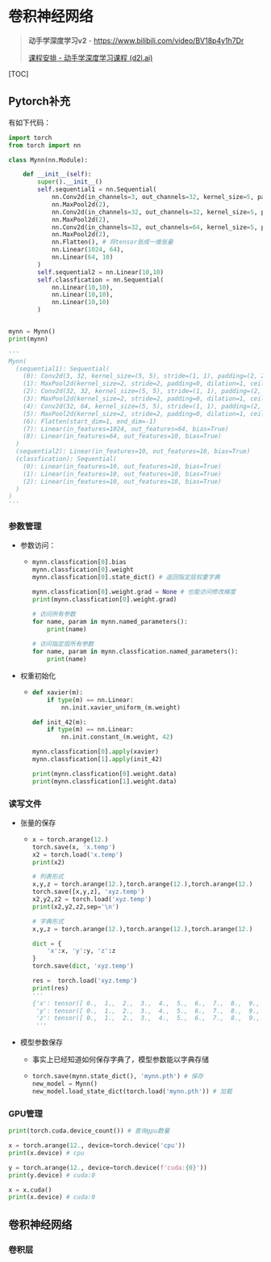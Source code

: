 # 卷积神经网络

>   **动手学深度学习v2** - https://www.bilibili.com/video/BV18p4y1h7Dr
>
>   [课程安排 - 动手学深度学习课程 (d2l.ai)](https://courses.d2l.ai/zh-v2/)

[TOC]

## Pytorch补充

有如下代码：

```python
import torch
from torch import nn

class Mynn(nn.Module):

    def __init__(self):
        super().__init__()
        self.sequential1 = nn.Sequential(
            nn.Conv2d(in_channels=3, out_channels=32, kernel_size=5, padding=2),
            nn.MaxPool2d(2),
            nn.Conv2d(in_channels=32, out_channels=32, kernel_size=5, padding=2),
            nn.MaxPool2d(2),
            nn.Conv2d(in_channels=32, out_channels=64, kernel_size=5, padding=2),
            nn.MaxPool2d(2),
            nn.Flatten(), # 将tensor张成一维张量
            nn.Linear(1024, 64),
            nn.Linear(64, 10)
        )
        self.sequential2 = nn.Linear(10,10)
        self.classfication = nn.Sequential(
            nn.Linear(10,10),
            nn.Linear(10,10),
            nn.Linear(10,10)
        )


mynn = Mynn()
print(mynn)

'''
Mynn(
  (sequential1): Sequential(
    (0): Conv2d(3, 32, kernel_size=(5, 5), stride=(1, 1), padding=(2, 2))
    (1): MaxPool2d(kernel_size=2, stride=2, padding=0, dilation=1, ceil_mode=False)
    (2): Conv2d(32, 32, kernel_size=(5, 5), stride=(1, 1), padding=(2, 2))
    (3): MaxPool2d(kernel_size=2, stride=2, padding=0, dilation=1, ceil_mode=False)
    (4): Conv2d(32, 64, kernel_size=(5, 5), stride=(1, 1), padding=(2, 2))
    (5): MaxPool2d(kernel_size=2, stride=2, padding=0, dilation=1, ceil_mode=False)
    (6): Flatten(start_dim=1, end_dim=-1)
    (7): Linear(in_features=1024, out_features=64, bias=True)
    (8): Linear(in_features=64, out_features=10, bias=True)
  )
  (sequential2): Linear(in_features=10, out_features=10, bias=True)
  (classfication): Sequential(
    (0): Linear(in_features=10, out_features=10, bias=True)
    (1): Linear(in_features=10, out_features=10, bias=True)
    (2): Linear(in_features=10, out_features=10, bias=True)
  )
)
'''
```



### 参数管理

-   参数访问：

    -   ```python
        mynn.classfication[0].bias
        mynn.classfication[0].weight
        mynn.classfication[0].state_dict() # 返回指定层权重字典
        
        mynn.classfication[0].weight.grad = None # 也能访问修改梯度
        print(mynn.classfication[0].weight.grad)
        
        # 访问所有参数
        for name, param in mynn.named_parameters(): 
            print(name)
            
        # 访问指定层所有参数
        for name, param in mynn.classfication.named_parameters(): 
            print(name)
        ```

-   权重初始化

    -   ```python
        def xavier(m):
            if type(m) == nn.Linear:
                nn.init.xavier_uniform_(m.weight)
        
        def init_42(m):
            if type(m) == nn.Linear:
                nn.init.constant_(m.weight, 42)
        
        mynn.classfication[0].apply(xavier)
        mynn.classfication[1].apply(init_42)
        
        print(mynn.classfication[0].weight.data)
        print(mynn.classfication[1].weight.data)
        ```

### 读写文件

-   张量的保存

    -   ```python
        x = torch.arange(12.)
        torch.save(x, 'x.temp')
        x2 = torch.load('x.temp')
        print(x2)
        
        # 列表形式
        x,y,z = torch.arange(12.),torch.arange(12.),torch.arange(12.)
        torch.save([x,y,z], 'xyz.temp')
        x2,y2,z2 = torch.load('xyz.temp')
        print(x2,y2,z2,sep='\n')
        
        # 字典形式
        x,y,z = torch.arange(12.),torch.arange(12.),torch.arange(12.)
        
        dict = {
            'x':x, 'y':y, 'z':z
        }
        torch.save(dict, 'xyz.temp')
        
        res =  torch.load('xyz.temp')
        print(res)
        '''
        {'x': tensor([ 0.,  1.,  2.,  3.,  4.,  5.,  6.,  7.,  8.,  9., 10., 11.]),
         'y': tensor([ 0.,  1.,  2.,  3.,  4.,  5.,  6.,  7.,  8.,  9., 10., 11.]),
         'z': tensor([ 0.,  1.,  2.,  3.,  4.,  5.,  6.,  7.,  8.,  9., 10., 11.])}
         '''
        ```

-   模型参数保存

    -   事实上已经知道如何保存字典了，模型参数能以字典存储

    -   ```python
        torch.save(mynn.state_dict(), 'mynn.pth') # 保存
        new_model = Mynn()
        new_model.load_state_dict(torch.load('mynn.pth')) # 加载
        ```





### GPU管理

```python
print(torch.cuda.device_count()) # 查询gpu数量

x = torch.arange(12., device=torch.device('cpu'))
print(x.device) # cpu

y = torch.arange(12., device=torch.device(f'cuda:{0}'))
print(y.device) # cuda:0

x = x.cuda()
print(x.device) # cuda:0
```



## 卷积神经网络

### 卷积层

